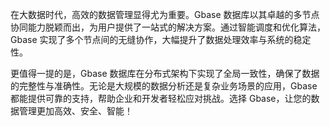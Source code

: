 在大数据时代，高效的数据管理显得尤为重要。Gbase 数据库以其卓越的多节点协同能力脱颖而出，为用户提供了一站式的解决方案。通过智能调度和优化算法，Gbase 实现了多个节点间的无缝协作，大幅提升了数据处理效率与系统的稳定性。

更值得一提的是，Gbase 数据库在分布式架构下实现了全局一致性，确保了数据的完整性与准确性。无论是大规模的数据分析还是复杂业务场景的应用，Gbase 都能提供可靠的支持，帮助企业和开发者轻松应对挑战。选择 Gbase，让您的数据管理更加高效、安全、智能！